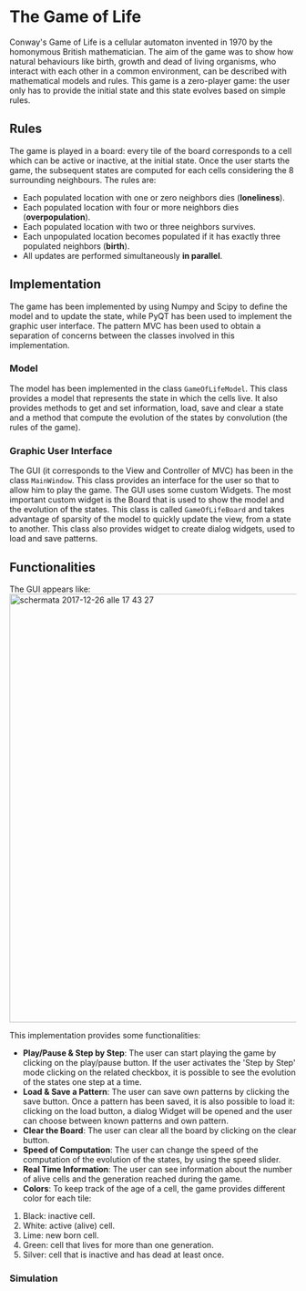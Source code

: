 # The Game of Life

Conway's Game of Life is a cellular automaton invented in 1970 by the homonymous British mathematician. The aim of the game was to show how natural behaviours like birth, growth and dead of living organisms, who interact with each other in a common environment, can be described with mathematical models and rules.
This game is a zero-player game: the user only has to provide the initial state and this state evolves based on simple rules.

## Rules
The game is played in a board: every tile of the board corresponds to a cell which can be active or inactive, at the initial state. Once the user starts the game, the subsequent states are computed for each cells considering the 8 surrounding neighbours. The rules are:

- Each populated location with one or zero neighbors dies (**loneliness**).
- Each populated location with four or more neighbors dies (**overpopulation**).
- Each populated location with two or three neighbors survives.
- Each unpopulated location becomes populated if it has exactly three populated neighbors (**birth**). 
- All updates are performed simultaneously **in parallel**.

## Implementation
The game has been implemented by using Numpy and Scipy to define the model and to update the state, while PyQT has been used to implement the graphic user interface. The pattern MVC has been used to obtain a separation of concerns between the classes involved in this implementation.

### Model
The model has been implemented in the class `GameOfLifeModel`. This class provides a model that represents the state in which the cells live. It also provides methods to get and set information, load, save and clear a state and a method that compute the evolution of the states by convolution (the rules of the game).

### Graphic User Interface
The GUI (it corresponds to the View and Controller of MVC) has been in the class `MainWindow`. This class provides an interface for the user so that to allow him to play the game. 
The GUI uses some custom Widgets. The most important custom widget is the Board that is used to show the model and the evolution of the states. This class is called `GameOfLifeBoard` and takes advantage of sparsity of the model to quickly update the view, from a state to another. 
This class also provides widget to create dialog widgets, used to load and save patterns.

## Functionalities
The GUI appears like: 
<img width="752" alt="schermata 2017-12-26 alle 17 43 27" src="https://user-images.githubusercontent.com/29773493/34360941-f6ab35da-ea65-11e7-9964-6299b8539a16.png">

This implementation provides some functionalities:
- **Play/Pause & Step by Step**: The user can start playing the game by clicking on the play/pause button. If the user activates the 'Step by Step' mode clicking on the related checkbox, it is possible to see the evolution of the states one step at a time.
- **Load & Save a Pattern**: The user can save own patterns by clicking the save button. Once a pattern has been saved, it is also possible to load it: clicking on the load button, a dialog Widget will be opened and the user can choose between known patterns and own pattern.
- **Clear the Board**: The user can clear all the board by clicking on the clear button.
- **Speed of Computation**: The user can change the speed of the computation of the evolution of the states, by using the speed slider.
- **Real Time Information**: The user can see information about the number of alive cells and the generation reached during the game.
- **Colors**: To keep track of the age of a cell, the game provides different color for each tile:
1. Black: inactive cell.
2. White: active (alive) cell.
3. Lime: new born cell.
4. Green: cell that lives for more than one generation.
5. Silver: cell that is inactive and has dead at least once.

### Simulation



